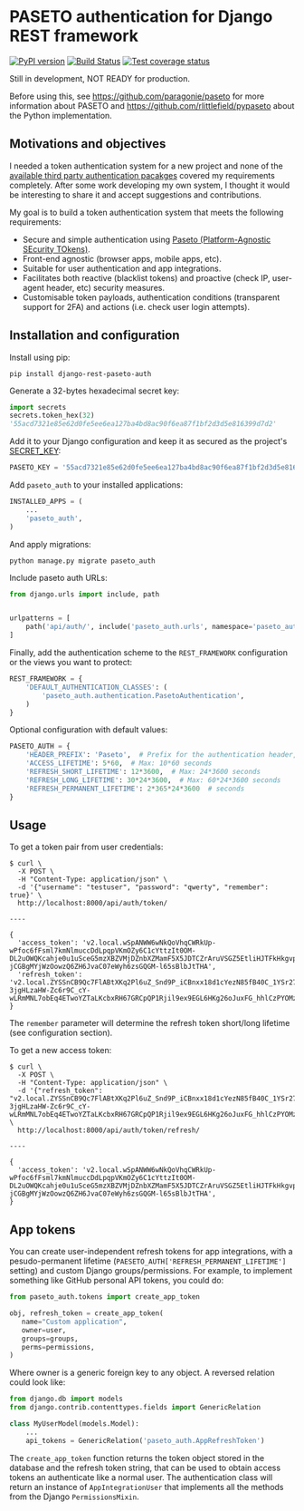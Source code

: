 
# PASETO authentication for Django REST framework

[![PyPI version](https://badge.fury.io/py/django-rest-paseto-auth.svg)](https://badge.fury.io/py/django-rest-paseto-auth)
[![Build Status](https://travis-ci.org/moiseshiraldo/django-rest-paseto-auth.svg?branch=master)](https://travis-ci.org/moiseshiraldo/django-rest-paseto-auth)
[![Test coverage status](https://codecov.io/gh/moiseshiraldo/django-rest-paseto-auth/branch/master/graph/badge.svg)](https://codecov.io/gh/moiseshiraldo/django-rest-paseto-auth)

Still in development, NOT READY for production.

Before using this, see https://github.com/paragonie/paseto for more information about PASETO and https://github.com/rlittlefield/pypaseto about the Python implementation.

## Motivations and objectives

I needed a token authentication system for a new project and none of the [available third party authentication pacakges](http://www.django-rest-framework.org/api-guide/authentication/#third-party-packages) covered my requirements completely. After some work developing my own system, I thought it would be interesting to share it and accept suggestions and contributions.

My goal is to build a token authentication system that meets the following requirements:

- Secure and simple authentication using [Paseto (Platform-Agnostic SEcurity TOkens)](https://github.com/paragonie/paseto).
- Front-end agnostic (browser apps, mobile apps, etc).
- Suitable for user authentication and app integrations.
- Facilitates both reactive (blacklist tokens) and proactive (check IP, user-agent header, etc) security measures.
- Customisable token payloads, authentication conditions (transparent support for 2FA) and actions (i.e. check user login attempts).

## Installation and configuration

Install using pip:

`pip install django-rest-paseto-auth`

Generate a 32-bytes hexadecimal secret key:

```python
import secrets
secrets.token_hex(32)
'55acd7321e85e62d0fe5ee6ea127ba4bd8ac90f6ea87f1bf2d3d5e816399d7d2'
```

Add it to your Django configuration and keep it as secured as the project's [SECRET_KEY](https://docs.djangoproject.com/en/dev/ref/settings/#std:setting-SECRET_KEY):

```python
PASETO_KEY = '55acd7321e85e62d0fe5ee6ea127ba4bd8ac90f6ea87f1bf2d3d5e816399d7d2'
```

Add `paseto_auth` to your installed applications:

```python
INSTALLED_APPS = (
    ...
    'paseto_auth',
)
```

And apply migrations:

`python manage.py migrate paseto_auth`

Include paseto auth URLs:

```python
from django.urls import include, path


urlpatterns = [
    path('api/auth/', include('paseto_auth.urls', namespace='paseto_auth')),
]
```

Finally, add the authentication scheme to the `REST_FRAMEWORK` configuration or the views you want to protect:

```python
REST_FRAMEWORK = {
    'DEFAULT_AUTHENTICATION_CLASSES': (
        'paseto_auth.authentication.PasetoAuthentication',
    )
}
```

Optional configuration with default values:

```python
PASETO_AUTH = {
    'HEADER_PREFIX': 'Paseto',  # Prefix for the authentication header, e.g. Bearer
    'ACCESS_LIFETIME': 5*60,  # Max: 10*60 seconds
    'REFRESH_SHORT_LIFETIME': 12*3600,  # Max: 24*3600 seconds
    'REFRESH_LONG_LIFETIME': 30*24*3600,  # Max: 60*24*3600 seconds
    'REFRESH_PERMANENT_LIFETIME': 2*365*24*3600  # seconds
}

```

## Usage

To get a token pair from user credentials:

```shell
$ curl \
  -X POST \
  -H "Content-Type: application/json" \
  -d '{"username": "testuser", "password": "qwerty", "remember": true}' \
  http://localhost:8000/api/auth/token/

----

{
  'access_token': 'v2.local.wSpANWW6wNkQoVhqCWRkUp-wPfoc6fFsml7kmNlmuccDdLpqpVKmOZy6C1cYttzIt0OM-DL2uOWQKcahje0u1uSceG5mzXBZVMjDZnbXZMamF5X5JDTCZrAruVSGZ5EtliHJTFkHkgvp8c3Xmut9_8fWI09Qn6U0gaWPgM8hM_eRi7FXNHvE7ZeGOrE37SImnVZm-jCGBgMYjWzOowzQ6ZH6JvaC07eWyh6zsGQGM-l65sBlbJtTHA',
  'refresh_token': 'v2.local.ZYSSnCB9Qc7FlABtXKq2Pl6uZ_Snd9P_iCBnxx18d1cYezN85fB40C_1YSr27lSVNdpeGX6usp8rEEnb3EHF5_B0sNfbG8HAoxqET0RDsVj9XSj5x8w-3jgHLzaHW-Zc6r9C_cY-wLRmMNL7obEq4ETwoYZTaLKcbxRH67GRCpQP1Rjil9ex9EGL6HKg26oJuxFG_hhlCzPYOMzgDDqUoQsl4AkdGq7fZzvZkBugXvVgY64s0TS2H10'
}

```

The `remember` parameter will determine the refresh token short/long lifetime (see configuration section).

To get a new access token:

```shell
$ curl \
  -X POST \
  -H "Content-Type: application/json" \
  -d '{"refresh_token": "v2.local.ZYSSnCB9Qc7FlABtXKq2Pl6uZ_Snd9P_iCBnxx18d1cYezN85fB40C_1YSr27lSVNdpeGX6usp8rEEnb3EHF5_B0sNfbG8HAoxqET0RDsVj9XSj5x8w-3jgHLzaHW-Zc6r9C_cY-wLRmMNL7obEq4ETwoYZTaLKcbxRH67GRCpQP1Rjil9ex9EGL6HKg26oJuxFG_hhlCzPYOMzgDDqUoQsl4AkdGq7fZzvZkBugXvVgY64s0TS2H10"}' \
  http://localhost:8000/api/auth/token/refresh/

----

{
  'access_token': 'v2.local.wSpANWW6wNkQoVhqCWRkUp-wPfoc6fFsml7kmNlmuccDdLpqpVKmOZy6C1cYttzIt0OM-DL2uOWQKcahje0u1uSceG5mzXBZVMjDZnbXZMamF5X5JDTCZrAruVSGZ5EtliHJTFkHkgvp8c3Xmut9_8fWI09Qn6U0gaWPgM8hM_eRi7FXNHvE7ZeGOrE37SImnVZm-jCGBgMYjWzOowzQ6ZH6JvaC07eWyh6zsGQGM-l65sBlbJtTHA',
}

```

## App tokens

You can create user-independent refresh tokens for app integrations, with a pesudo-permanent lifetime (`PAESETO_AUTH['REFRESH_PERMANENT_LIFETIME']` setting) and custom Django groups/permissions. For example, to implement something like GitHub personal API tokens, you could do:

```python
from paseto_auth.tokens import create_app_token

obj, refresh_token = create_app_token(
   name="Custom application",
   owner=user,
   groups=groups,
   perms=permissions,
)
```

Where owner is a generic foreign key to any object. A reversed relation could look like:

```python
from django.db import models
from django.contrib.contenttypes.fields import GenericRelation

class MyUserModel(models.Model):
    ...
    api_tokens = GenericRelation('paseto_auth.AppRefreshToken')
``` 

The `create_app_token` function returns the token object stored in the database and the refresh token string, that can be used to obtain access tokens an authenticate like a normal user. The authentication class will return an instance of `AppIntegrationUser` that implements all the methods from the Django `PermissionsMixin`.
